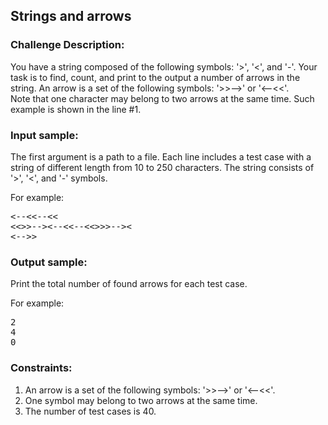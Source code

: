 <h2>Strings and arrows</h2>

<h3>Challenge Description:</h3>

<p>
    You have a string composed of the following symbols: &apos;&gt;&apos;, &apos;&lt;&apos;, and &apos;-&apos;. Your task is to find, count,
    and print to the output a number of arrows in the string. An arrow is a set of the following symbols: &apos;&gt;&gt;--&gt;&apos; or &apos;&lt;--&lt;&lt;&apos;. <br>
    Note that one character may belong to two arrows at the same time. Such example is shown in the line #1.
</p>

<h3>Input sample:</h3>

<p>
    The first argument is a path to a file. Each line includes a test case with a string of
    different length from 10 to 250 characters. The string consists of &apos;&gt;&apos;, &apos;&lt;&apos;, and &apos;-&apos; symbols.
</p>

<p>
    For example:
</p>

<pre class="description-input-output">&lt;--&lt;&lt;--&lt;&lt;
&lt;&lt;&gt;&gt;--&gt;&lt;--&lt;&lt;--&lt;&lt;&gt;&gt;&gt;--&gt;&lt;
&lt;--&gt;&gt;</pre>

<h3>Output sample:</h3>

<p>
    Print the total number of found arrows for each test case.
</p>

<p>
    For example:
</p>

<pre class="description-input-output">2
4
0</pre>

<h3>Constraints:</h3>
<ol>
<li>An arrow is a set of the following symbols: &apos;&gt;&gt;--&gt;&apos; or &apos;&lt;--&lt;&lt;&apos;.</li>
<li>One symbol may belong to two arrows at the same time.</li>
<li>The number of test cases is 40.</li>
</ol>